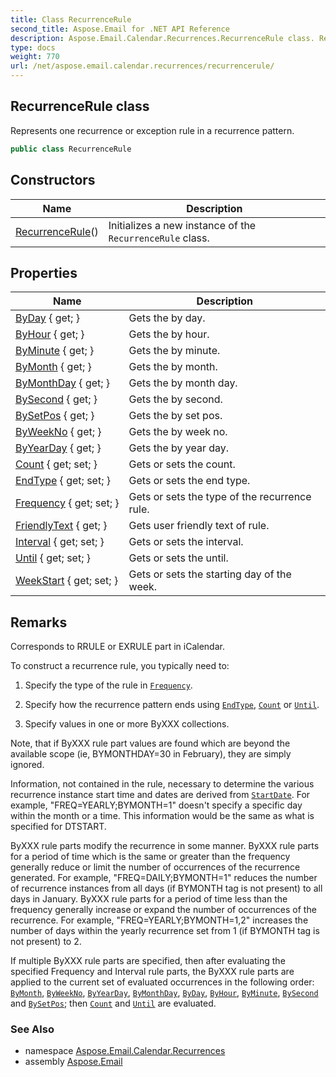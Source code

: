 ```yaml
---
title: Class RecurrenceRule
second_title: Aspose.Email for .NET API Reference
description: Aspose.Email.Calendar.Recurrences.RecurrenceRule class. Represents one recurrence or exception rule in a recurrence pattern
type: docs
weight: 770
url: /net/aspose.email.calendar.recurrences/recurrencerule/
---
```

## RecurrenceRule class

Represents one recurrence or exception rule in a recurrence pattern.

```csharp
public class RecurrenceRule
```

## Constructors

| Name | Description |
| --- | --- |
| [RecurrenceRule](recurrencerule/)() | Initializes a new instance of the `RecurrenceRule` class. |

## Properties

| Name | Description |
| --- | --- |
| [ByDay](../../aspose.email.calendar.recurrences/recurrencerule/byday/) { get; } | Gets the by day. |
| [ByHour](../../aspose.email.calendar.recurrences/recurrencerule/byhour/) { get; } | Gets the by hour. |
| [ByMinute](../../aspose.email.calendar.recurrences/recurrencerule/byminute/) { get; } | Gets the by minute. |
| [ByMonth](../../aspose.email.calendar.recurrences/recurrencerule/bymonth/) { get; } | Gets the by month. |
| [ByMonthDay](../../aspose.email.calendar.recurrences/recurrencerule/bymonthday/) { get; } | Gets the by month day. |
| [BySecond](../../aspose.email.calendar.recurrences/recurrencerule/bysecond/) { get; } | Gets the by second. |
| [BySetPos](../../aspose.email.calendar.recurrences/recurrencerule/bysetpos/) { get; } | Gets the by set pos. |
| [ByWeekNo](../../aspose.email.calendar.recurrences/recurrencerule/byweekno/) { get; } | Gets the by week no. |
| [ByYearDay](../../aspose.email.calendar.recurrences/recurrencerule/byyearday/) { get; } | Gets the by year day. |
| [Count](../../aspose.email.calendar.recurrences/recurrencerule/count/) { get; set; } | Gets or sets the count. |
| [EndType](../../aspose.email.calendar.recurrences/recurrencerule/endtype/) { get; set; } | Gets or sets the end type. |
| [Frequency](../../aspose.email.calendar.recurrences/recurrencerule/frequency/) { get; set; } | Gets or sets the type of the recurrence rule. |
| [FriendlyText](../../aspose.email.calendar.recurrences/recurrencerule/friendlytext/) { get; } | Gets user friendly text of rule. |
| [Interval](../../aspose.email.calendar.recurrences/recurrencerule/interval/) { get; set; } | Gets or sets the interval. |
| [Until](../../aspose.email.calendar.recurrences/recurrencerule/until/) { get; set; } | Gets or sets the until. |
| [WeekStart](../../aspose.email.calendar.recurrences/recurrencerule/weekstart/) { get; set; } | Gets or sets the starting day of the week. |

## Remarks

Corresponds to RRULE or EXRULE part in iCalendar.

To construct a recurrence rule, you typically need to:

1. Specify the type of the rule in [`Frequency`](./frequency/).

2. Specify how the recurrence pattern ends using [`EndType`](./endtype/), [`Count`](./count/) or [`Until`](./until/).

3. Specify values in one or more ByXXX collections.

Note, that if ByXXX rule part values are found which are beyond the available scope (ie, BYMONTHDAY=30 in February), they are simply ignored.

Information, not contained in the rule, necessary to determine the various recurrence instance start time and dates are derived from [`StartDate`](../calendarrecurrence/startdate/). For example, "FREQ=YEARLY;BYMONTH=1" doesn't specify a specific day within the month or a time. This information would be the same as what is specified for DTSTART.

ByXXX rule parts modify the recurrence in some manner. ByXXX rule parts for a period of time which is the same or greater than the frequency generally reduce or limit the number of occurrences of the recurrence generated. For example, "FREQ=DAILY;BYMONTH=1" reduces the number of recurrence instances from all days (if BYMONTH tag is not present) to all days in January. ByXXX rule parts for a period of time less than the frequency generally increase or expand the number of occurrences of the recurrence. For example, "FREQ=YEARLY;BYMONTH=1,2" increases the number of days within the yearly recurrence set from 1 (if BYMONTH tag is not present) to 2.

If multiple ByXXX rule parts are specified, then after evaluating the specified Frequency and Interval rule parts, the ByXXX rule parts are applied to the current set of evaluated occurrences in the following order: [`ByMonth`](./bymonth/), [`ByWeekNo`](./byweekno/), [`ByYearDay`](./byyearday/), [`ByMonthDay`](./bymonthday/), [`ByDay`](./byday/), [`ByHour`](./byhour/), [`ByMinute`](./byminute/), [`BySecond`](./bysecond/) and [`BySetPos`](./bysetpos/); then [`Count`](./count/) and [`Until`](./until/) are evaluated.

### See Also

* namespace [Aspose.Email.Calendar.Recurrences](../../aspose.email.calendar.recurrences/)
* assembly [Aspose.Email](../../)


